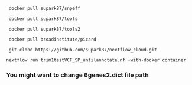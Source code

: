 ` docker pull supark87/snpeff`

` docker pull supark87/tools`

` docker pull supark87/tools2`

` docker pull broadinstitute/picard`

` git clone https://github.com/supark87/nextflow_cloud.git`

` nextflow run trim1testVCF_SP_untilannotate.nf -with-docker container `

### You might want to change 6genes2.dict file path

